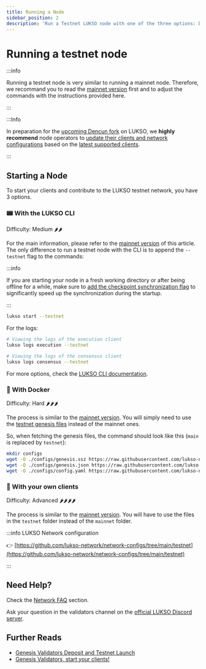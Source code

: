 ```yaml
---
title: Running a Node
sidebar_position: 2
description: 'Run a Testnet LUKSO node with one of the three options: Dappnode, LUKSO CLI, or Docker.'
---
```


# Running a testnet node

:::info

Running a testnet node is very similar to running a mainnet node. Therefore, we recommand you to read the [mainnet version](../mainnet/running-a-node.md) first and to adjust the commands with the instructions provided here.

:::

:::Info

In preparation for the [upcoming Dencun fork](https://luksovalidators.substack.com/p/preparing-for-the-dencun-fork) on LUKSO, we **highly recommend** node operators to [update their clients and network configurations](../advanced-guides/update-clients.md) based on the [latest supported clients](../mainnet/running-a-node.md#supported-clients-versions).

:::

## Starting a Node

To start your clients and contribute to the LUKSO testnet network, you have 3 options.

### 📟 With the LUKSO CLI

Difficulty: Medium 🌶️🌶️

For the main information, please refer to the [mainnet version](../mainnet/running-a-node.md#-with-the-lukso-cli) of this article. The only difference to run a testnet node with the CLI is to append the `--testnet` flag to the commands:

:::info

If you are starting your node in a fresh working directory or after being offline for a while, make sure to [add the checkpoint synchronization flag](../mainnet/running-a-node.md#start-the-clients) to significantly speed up the synchronization during the startup.

:::

```sh
lukso start --testnet
```

For the logs:

```bash
# Viewing the logs of the execution client
lukso logs execution --testnet

# Viewing the logs of the consensus client
lukso logs consensus --testnet
```

For more options, check the [LUKSO CLI documentation](https://github.com/lukso-network/tools-lukso-cli).

### 🚢 With Docker

Difficulty: Hard 🌶️🌶️🌶️

The process is similar to the [mainnet version](../mainnet/running-a-node.md#-with-docker). You will simply need to use the [testnet genesis files](https://github.com/lukso-network/network-configs/tree/main/testnet/shared) instead of the mainnet ones.

So, when fetching the genesis files, the command should look like this (`main` is replaced by `testnet`):

```bash
mkdir configs
wget -O ./configs/genesis.ssz https://raw.githubusercontent.com/lukso-network/network-configs/main/testnet/shared/genesis.ssz
wget -O ./configs/genesis.json https://raw.githubusercontent.com/lukso-network/network-configs/main/testnet/shared/genesis.json
wget -O ./configs/config.yaml https://raw.githubusercontent.com/lukso-network/network-configs/main/testnet/shared/config.yaml
```

### 📄 With your own clients

Difficulty: Advanced 🌶️🌶️🌶️🌶️

The process is similar to the [mainnet version](../mainnet/running-a-node.md#-with-your-own-clients). You will have to use the files in the `testnet` folder instead of the `mainnet` folder.

:::info LUKSO Network configuration

👉 [https://github.com/lukso-network/network-configs/tree/main/testnet](https://github.com/lukso-network/network-configs/tree/main/testnet)

:::

## Need Help?

Check the [Network FAQ](../../faq/network/validators.md) section.

Ask your question in the validators channel on the [official LUKSO Discord server](https://discord.gg/lukso).

## Further Reads

- [Genesis Validators Deposit and Testnet Launch](https://medium.com/lukso/genesis-validators-deposit-smart-contract-freeze-and-testnet-launch-c5f7b568b1fc)
- [Genesis Validators, start your clients!](https://medium.com/lukso/genesis-validators-start-your-clients-fe01db8f3fba)

